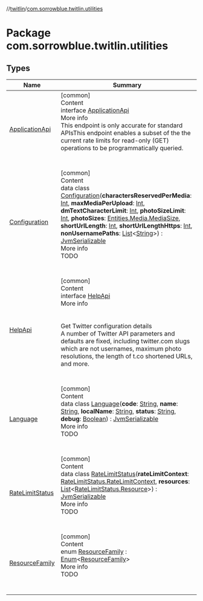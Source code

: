 //[twitlin](../index.md)/[com.sorrowblue.twitlin.utilities](index.md)



# Package com.sorrowblue.twitlin.utilities  


## Types  
  
|  Name|  Summary| 
|---|---|
| <a name="com.sorrowblue.twitlin.utilities/ApplicationApi///PointingToDeclaration/"></a>[ApplicationApi](-application-api/index.md)| <a name="com.sorrowblue.twitlin.utilities/ApplicationApi///PointingToDeclaration/"></a>[common]  <br>Content  <br>interface [ApplicationApi](-application-api/index.md)  <br>More info  <br>This endpoint is only accurate for standard APIsThis endpoint enables a subset of the the current rate limits for read-only (GET) operations to be programmatically queried.  <br><br><br>
| <a name="com.sorrowblue.twitlin.utilities/Configuration///PointingToDeclaration/"></a>[Configuration](-configuration/index.md)| <a name="com.sorrowblue.twitlin.utilities/Configuration///PointingToDeclaration/"></a>[common]  <br>Content  <br>data class [Configuration](-configuration/index.md)(**charactersReservedPerMedia**: [Int](https://kotlinlang.org/api/latest/jvm/stdlib/kotlin/-int/index.html), **maxMediaPerUpload**: [Int](https://kotlinlang.org/api/latest/jvm/stdlib/kotlin/-int/index.html), **dmTextCharacterLimit**: [Int](https://kotlinlang.org/api/latest/jvm/stdlib/kotlin/-int/index.html), **photoSizeLimit**: [Int](https://kotlinlang.org/api/latest/jvm/stdlib/kotlin/-int/index.html), **photoSizes**: [Entities.Media.MediaSize](../com.sorrowblue.twitlin.objects/-entities/-media/-media-size/index.md), **shortUrlLength**: [Int](https://kotlinlang.org/api/latest/jvm/stdlib/kotlin/-int/index.html), **shortUrlLengthHttps**: [Int](https://kotlinlang.org/api/latest/jvm/stdlib/kotlin/-int/index.html), **nonUsernamePaths**: [List](https://kotlinlang.org/api/latest/jvm/stdlib/kotlin.collections/-list/index.html)<[String](https://kotlinlang.org/api/latest/jvm/stdlib/kotlin/-string/index.html)>) : [JvmSerializable](../com.sorrowblue.twitlin.annotation/-jvm-serializable/index.md)  <br>More info  <br>TODO  <br><br><br>
| <a name="com.sorrowblue.twitlin.utilities/HelpApi///PointingToDeclaration/"></a>[HelpApi](-help-api/index.md)| <a name="com.sorrowblue.twitlin.utilities/HelpApi///PointingToDeclaration/"></a>[common]  <br>Content  <br>interface [HelpApi](-help-api/index.md)  <br>More info  <br><br><br> Get Twitter configuration details  <br>A number of Twitter API parameters and defaults are fixed, including twitter.com slugs which are not usernames, maximum photo resolutions, the length of t.co shortened URLs, and more.  <br><br><br>
| <a name="com.sorrowblue.twitlin.utilities/Language///PointingToDeclaration/"></a>[Language](-language/index.md)| <a name="com.sorrowblue.twitlin.utilities/Language///PointingToDeclaration/"></a>[common]  <br>Content  <br>data class [Language](-language/index.md)(**code**: [String](https://kotlinlang.org/api/latest/jvm/stdlib/kotlin/-string/index.html), **name**: [String](https://kotlinlang.org/api/latest/jvm/stdlib/kotlin/-string/index.html), **localName**: [String](https://kotlinlang.org/api/latest/jvm/stdlib/kotlin/-string/index.html), **status**: [String](https://kotlinlang.org/api/latest/jvm/stdlib/kotlin/-string/index.html), **debug**: [Boolean](https://kotlinlang.org/api/latest/jvm/stdlib/kotlin/-boolean/index.html)) : [JvmSerializable](../com.sorrowblue.twitlin.annotation/-jvm-serializable/index.md)  <br>More info  <br>TODO  <br><br><br>
| <a name="com.sorrowblue.twitlin.utilities/RateLimitStatus///PointingToDeclaration/"></a>[RateLimitStatus](-rate-limit-status/index.md)| <a name="com.sorrowblue.twitlin.utilities/RateLimitStatus///PointingToDeclaration/"></a>[common]  <br>Content  <br>data class [RateLimitStatus](-rate-limit-status/index.md)(**rateLimitContext**: [RateLimitStatus.RateLimitContext](-rate-limit-status/-rate-limit-context/index.md), **resources**: [List](https://kotlinlang.org/api/latest/jvm/stdlib/kotlin.collections/-list/index.html)<[RateLimitStatus.Resource](-rate-limit-status/-resource/index.md)>) : [JvmSerializable](../com.sorrowblue.twitlin.annotation/-jvm-serializable/index.md)  <br>More info  <br>TODO  <br><br><br>
| <a name="com.sorrowblue.twitlin.utilities/ResourceFamily///PointingToDeclaration/"></a>[ResourceFamily](-resource-family/index.md)| <a name="com.sorrowblue.twitlin.utilities/ResourceFamily///PointingToDeclaration/"></a>[common]  <br>Content  <br>enum [ResourceFamily](-resource-family/index.md) : [Enum](https://kotlinlang.org/api/latest/jvm/stdlib/kotlin/-enum/index.html)<[ResourceFamily](-resource-family/index.md)>   <br>More info  <br>TODO  <br><br><br>

